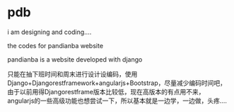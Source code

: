 pdb
===
i am designing and coding....

the codes for pandianba website

pandianba is a website developed with django

只能在抽下班时间和周末进行设计设编码，使用Django+Djangorestframework+angularjs+Bootstrap，尽量减少编码时间吧，由于以前用得Djangorestframe版本比较低，现在高版本的有点用不来，angularjs的一些高级功能也想尝试一下，所以基本就是一边学，一边做，头疼....
